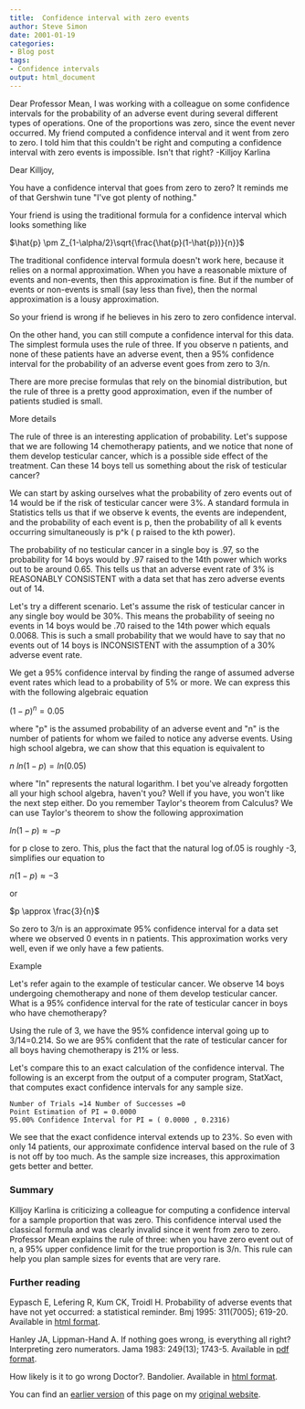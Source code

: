 ```yaml
---
title:  Confidence interval with zero events
author: Steve Simon
date: 2001-01-19
categories:
- Blog post
tags:
- Confidence intervals
output: html_document
---
```


Dear Professor Mean, I was working with a colleague on some confidence intervals for the probability of an adverse event during several different types of operations. One of the proportions was zero, since the event never occurred. My friend computed a confidence interval and it went from zero to zero. I told him that this couldn't be right and computing a confidence interval with zero events is impossible. Isn't that right? -Killjoy Karlina

<!---More--->

Dear Killjoy,

You have a confidence interval that goes from zero to zero?  It reminds me of that Gershwin tune "I've got plenty of nothing."

Your friend is using the traditional formula for a confidence interval which looks something like

$\hat{p} \pm Z_{1-\alpha/2}\sqrt{\frac{\hat{p}(1-\hat{p})}{n}}$

The traditional confidence interval formula doesn't work here, because it relies on a normal approximation. When you have a reasonable mixture of events and non-events, then this approximation is fine. But if the number of events or non-events is small (say less than five), then the normal approximation is a lousy approximation.

So your friend is wrong if he believes in his zero to zero confidence interval.

On the other hand, you can still compute a confidence interval for this data. The simplest formula uses the rule of three. If you observe n patients, and none of these patients have an adverse event, then a 95% confidence interval for the probability of an adverse event goes from zero to 3/n.

There are more precise formulas that rely on the binomial distribution, but the rule of three is a pretty good approximation, even if the number of patients studied is small.

More details

The rule of three is an interesting application of probability. Let's suppose that we are following 14 chemotherapy patients, and we notice that none of them develop testicular cancer, which is a possible side effect of the treatment. Can these 14 boys tell us something about the risk of testicular cancer?

We can start by asking ourselves what the probability of zero events out of 14 would be if the risk of testicular cancer were 3%. A standard formula in Statistics tells us that if we observe k events, the events are independent, and the probability of each event is p, then the probability of all k events occurring simultaneously is p^k ( p raised to the kth power).

The probability of no testicular cancer in a single boy is .97, so the probability for 14 boys would by .97 raised to the 14th power which works out to be around 0.65. This tells us that an adverse event rate of 3% is REASONABLY CONSISTENT with a data set that has zero adverse events out of 14.

Let's try a different scenario. Let's assume the risk of testicular cancer in any single boy would be 30%. This means the probability of seeing no events in 14 boys would be .70 raised to the 14th power which equals 0.0068. This is such a small probability that we would have to say that no events out of 14 boys is INCONSISTENT with the assumption of a 30% adverse event rate.

We get a 95% confidence interval by finding the range of assumed adverse event rates which lead to a probability of 5% or more. We can express this with the following algebraic equation

$(1-p)^n=0.05$

where "p" is the assumed probability of an adverse event and "n" is the number of patients for whom we failed to notice any adverse events. Using high school algebra, we can show that this equation is equivalent to

$n\ ln(1-p)=ln(0.05)$

where "ln" represents the natural logarithm. I bet you've already forgotten all your high school algebra, haven't you? Well if you have, you won't like the next step either. Do you remember Taylor's theorem from Calculus? We can use Taylor's theorem to show the following approximation

$ln(1-p) \approx -p$

for p close to zero. This, plus the fact that the natural log of.05 is roughly -3, simplifies our equation to

$n(1-p) \approx -3$

or

$p \approx \frac{3}{n}$

So zero to 3/n is an approximate 95% confidence interval for a data set where we observed 0 events in n patients. This approximation works very well, even if we only have a few patients.

Example

Let's refer again to the example of testicular cancer. We observe 14 boys undergoing chemotherapy and none of them develop testicular cancer. What is a 95% confidence interval for the rate of testicular cancer in boys who have chemotherapy?

Using the rule of 3, we have the 95% confidence interval going up to 3/14=0.214. So we are 95% confident that the rate of testicular cancer for all boys having chemotherapy is 21% or less.

Let's compare this to an exact calculation of the confidence interval. The following is an excerpt from the output of a computer program, StatXact, that computes exact confidence intervals for any sample size.

```{}
Number of Trials =14 Number of Successes =0
Point Estimation of PI = 0.0000
95.00% Confidence Interval for PI = ( 0.0000 , 0.2316)
```

We see that the exact confidence interval extends up to 23%. So even with only 14 patients, our approximate confidence interval based on the rule of 3 is not off by too much. As the sample size increases, this approximation gets better and better.

### Summary

Killjoy Karlina is criticizing a colleague for computing a confidence interval for a sample proportion that was zero. This confidence interval used the classical formula and was clearly invalid since it went from zero to zero. Professor Mean explains the rule of three: when you have zero event out of n, a 95% upper confidence limit for the true proportion is 3/n. This rule can help you plan sample sizes for events that are very rare.

### Further reading

Eypasch E, Lefering R, Kum CK, Troidl H. Probability of adverse events that have not yet occurred: a statistical reminder. Bmj 1995: 311(7005); 619-20.  Available in [html format][eyp1].

Hanley JA, Lippman-Hand A. If nothing goes wrong, is everything all right? Interpreting zero numerators. Jama 1983: 249(13); 1743-5. Available in [pdf format][han1].

How likely is it to go wrong Doctor?. Bandolier. Available in [html format][ban1].

You can find an [earlier version][sim1] of this page on my [original website][sim2].

[sim1]: http://www.pmean.com/01/zeroevents.html
[sim2]: http://www.pmean.com/original_site.html

[ban1]: http://www.bandolier.org.uk/band23/b23-2.html
[eyp1]: https://www.bmj.com/content/311/7005/619.full
[han1]: https://jamanetwork.com/journals/jama/fullarticle/385438
